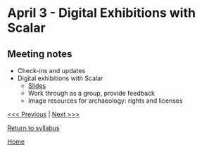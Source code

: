 # April 3 - Digital Exhibitions with Scalar

## Meeting notes
- Check-ins and updates
- Digital exhibitions with Scalar
  - [Slides](bit.ly/arch-399)
  - Work through as a group, provide feedback
  - Image resources for archaeology: rights and licenses

[<<< Previous](/sessions/03-20-remote.md) | [Next >>>](/sessions/04-17-project.md)

[Return to syllabus](/syllabus.md)

[Home](/README.md)
